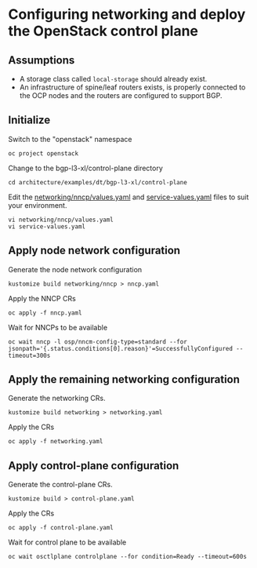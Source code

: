 # Configuring networking and deploy the OpenStack control plane

## Assumptions

- A storage class called `local-storage` should already exist.
- An infrastructure of spine/leaf routers exists, is properly connected to the
  OCP nodes and the routers are configured to support BGP.

## Initialize

Switch to the "openstack" namespace
```
oc project openstack
```
Change to the bgp-l3-xl/control-plane directory
```
cd architecture/examples/dt/bgp-l3-xl/control-plane
```
Edit the [networking/nncp/values.yaml](control-plane/networking/nncp/values.yaml) and
[service-values.yaml](control-plane/service-values.yaml) files to suit
your environment.
```
vi networking/nncp/values.yaml
vi service-values.yaml
```

## Apply node network configuration

Generate the node network configuration
```
kustomize build networking/nncp > nncp.yaml
```
Apply the NNCP CRs
```
oc apply -f nncp.yaml
```
Wait for NNCPs to be available
```
oc wait nncp -l osp/nncm-config-type=standard --for jsonpath='{.status.conditions[0].reason}'=SuccessfullyConfigured --timeout=300s
```

## Apply the remaining networking configuration

Generate the networking CRs.
```
kustomize build networking > networking.yaml
```
Apply the CRs
```
oc apply -f networking.yaml
```

## Apply control-plane configuration

Generate the control-plane CRs.
```
kustomize build > control-plane.yaml
```
Apply the CRs
```
oc apply -f control-plane.yaml
```

Wait for control plane to be available
```
oc wait osctlplane controlplane --for condition=Ready --timeout=600s
```

